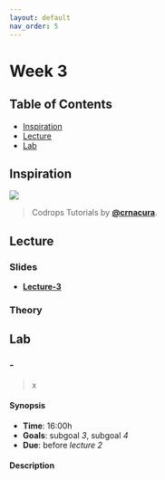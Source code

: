 ```yaml
---
layout: default
nav_order: 5
---
```


# Week 3

## Table of Contents

*   [Inspiration](#inspiration)
*   [Lecture](#slides)
*   [Lab](#assignments)

## Inspiration

[![][inspiration-cover]][inspiration-link]

> Codrops Tutorials by [**@crnacura**][inspiration-author].

## Lecture

### Slides
*  [**Lecture-3**][slides-lecture]

### Theory


## Lab

### -

>  x

#### Synopsis

*   **Time**: 16:00h
*   **Goals**: subgoal _3_, subgoal _4_
*   **Due**: before _lecture 2_

#### Description

[inspiration-cover]: /assets/inspiration-codrops.png
[inspiration-link]: https://tympanus.net/codrops/
[inspiration-author]: https://twitter.com/crnacura
[slides-lecture]: https://docs.google.com/presentation/d/10zw6vMl0MmQyaG4js0RfYnj3lTo8YgevcRbXvT13f_M/edit?usp=sharing
